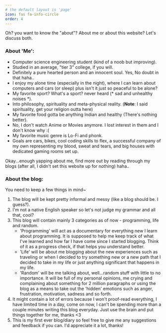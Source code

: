 ```yaml
---
# the default layout is 'page'
icon: fas fa-info-circle
order: 4
---
```


Oh? you want to know the "about"? About me or about this website? Let's discuss both. 
### About 'Me':
- Computer science engineering student (kind of a noob but improving).
- Studied in an average, "tier 3" college, if you will.
- Definitely a pure hearted person and an innocent soul. Yes, No doubt in that haha..
- I enjoy my alone time (especially in the night), where I can learn about computers and cars (or sleep) plus isn't it just so peaceful to be alone?
- My favorite sport? What's a sport? never heard (* sad and unhealthy noises *).
- Into philosophy, spirituality and meta-physical reality. (**Note**: I said spirituality, get your religion outta here)
- My favorite food gotta be anything Indian and healthy (There's nothing better).
- No, I don't watch Anime or Movies anymore. I lost interest in them and I don't know why :(
- My favorite music genre is Lo-Fi and phonk.
- Goals are cars, bikes, cool coding skills to flex, a successful company of my own representing my blood, sweat and tears, and big houses with dedicated gaming rooms set up. 


Okay...enough yapping about me, find more out by reading through my blogs (after all, I didn't set this website up for nothing) haha..


### About the blog:

You need to keep a few things in mind~
1. The blog will be kept pretty informal and messy (like a blog should be. I guess?).
2. I'm not a native English speaker so let's not judge my grammar and all that, cool?
3. This blog will contain mainly 3 categories as of now - programming, life and random.
    - 'Programming' will act as a documentary for everything new I learn about programming. It is supposed to help me keep track of what I've learned and how far I have come since I started blogging. Think of it as a progress check, if that helps you understand better.
    - 'Life' will be about me blogging about the new experiences such as traveling or when I decided to try something new or a new path that I decided to take in my life or just anything significant that happens in my life.
    - 'Random' will be me talking about, well...random stuff with little to no importance. It will be full of my personal opinions, me crying and complaining about something for 2 million paragraphs or using the blog as a means to take out the 'hidden' emotions such as anger, frustration, motivation, sadness and so forth.
4. It might contain a lot of errors because I won't proof-read everything, I have limited time in a day, come on now, I can't be spending more than a couple minutes writing this blog everyday. Just use the brain and put things together for me, thanks <3
5. This is my first ever blog/diary so feel free to give me any suggestions and feedback if you can. I'd appreciate it a lot, thanks!